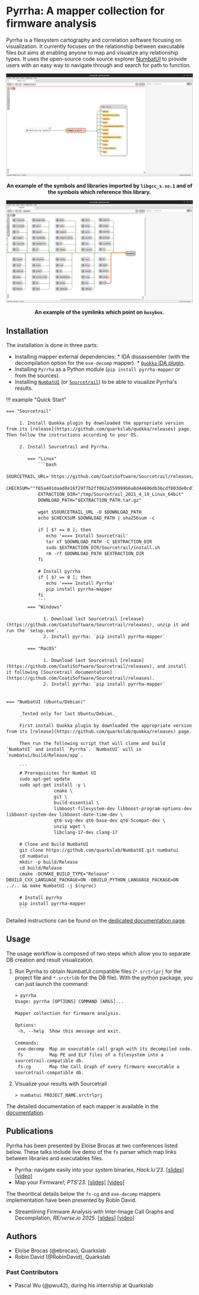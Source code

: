 # Pyrrha: A mapper collection for firmware analysis

Pyrrha is a filesystem cartography and correlation software focusing on visualization. It currently focuses on the relationship between executable files but aims at enabling anyone to map and visualize any relationship types. It uses the open-source code source
explorer [NumbatUI](https://github.com/quarkslab/NumbatUI) to provide users with an easy way to navigate through and search for 
path to function.

![](img/imports.png)
<p align="center">
<b>An example of the symbols and libraries imported by <code>libgcc_s.so.1</code> and of the symbols which reference this library.</b>
</p>

![](img/symlinks.png)
<p align="center">
<b>An example of the symlinks which point on <code>busybox</code>.</b>
</p>


## Installation

The installation is done in three parts:

- Installing mapper external dependencies: 
      * IDA dissassembler (with the decompilation option for the `exe-decomp` mapper).
      * [`Quokka` IDA plugin](https://github.com/quarkslab/quokka/releases).
- Installing `Pyrrha` as a Python module (`pip install pyrrha-mapper` or from the sources).
- Installing [`NumbatUI`](https://github.com/quarkslab/NumbatUI) (or [`Sourcetrail`](https://github.com/CoatiSoftware/Sourcetrail)) to be able to visualize Pyrrha's results. 


!!! example "Quick Start" 

    === "Sourcetrail"

         1. Install Quokka plugin by downloaded the appropriate version from its [release](https://github.com/quarkslab/quokka/releases) page. Then follow the instructions according to your OS.

         2. Install Sourcetrail and Pyrrha.

            === "Linux"
                ```bash
                SOURCETRAIL_URL='https://github.com/CoatiSoftware/Sourcetrail/releases/download/2021.4.19/Sourcetrail_2021_4_19_Linux_64bit.tar.gz'
                CHECKSUM=""f65a401daad8e16f29f7b2ff062a559999b6a8d44606db36cdf803de0cd7816d
                EXTRACTION_DIR="/tmp/Sourcetrail_2021_4_19_Linux_64bit"
                DOWNLOAD_PATH="$EXTRACTION_PATH.tar.gz"

                wget $SOURCETRAIL_URL -O $DOWNLOAD_PATH
                echo $CHECKSUM $DOWNLOAD_PATH | sha256sum -c 

                if [ $? == 0 ]; then
                   echo '==== Install Sourcetrail'
                   tar xf $DOWNLOAD_PATH -C $EXTRACTION_DIR
                   sudo $EXTRACTION_DIR/Sourcetrail/install.sh
                   rm -rf $DOWNLOAD_PATH $EXTRACTION_DIR
                fi

                # Install pyrrha
                if [ $? == 0 ]; then
                   echo '==== Install Pyrrha'
                   pip install pyrrha-mapper
                fi
                ```
            === "Windows"

                  1. Download last Sourcetrail [release](https://github.com/CoatiSoftware/Sourcetrail/releases), unzip it and run the `setup.exe`.
                  2. Install pyrrha: `pip install pyrrha-mapper`

            === "MacOS"

                  1. Download last Sourcetrail [release](https://github.com/CoatiSoftware/Sourcetrail/releases), and install it following [Sourcetrail documentation](https://github.com/CoatiSoftware/Sourcetrail/releases).
                  2. Install pyrrha: `pip install pyrrha-mapper`


    === "NumbatUI (Ubuntu/Debian)"

         _Tested only for last Ubuntu/Debian._

         First install Quokka plugin by downloaded the appropriate version from its [release](https://github.com/quarkslab/quokka/releases) page.

         Then run the following script that will clone and build `NumbatUI` and install `Pyrrha`. `NumbatUI` will in `numbatui/build/Release/app`.

         ```
         # Prerequisites for Numbat UI
         sudo apt-get update
         sudo apt-get install -y \
                      cmake \
                      git \
                      build-essential \
                      libboost-filesystem-dev libboost-program-options-dev libboost-system-dev libboost-date-time-dev \
                      qt6-svg-dev qt6-base-dev qt6-5compat-dev \
                      unzip wget \
                      libclang-17-dev clang-17

         # Clone and Build NumbatUI
         git clone https://github.com/quarkslab/NumbatUI.git numbatui 
         cd numbatui
         mkdir -p build/Release 
         cd build/Release
         cmake -DCMAKE_BUILD_TYPE="Release" -DBUILD_CXX_LANGUAGE_PACKAGE=ON -DBUILD_PYTHON_LANGUAGE_PACKAGE=ON ../.. && make NumbatUI -j $(nproc)

         # Install pyrrha
         pip install pyrrha-mapper
         ```



Detailed instructions can be found on the [dedicated documentation page](https://quarkslab.github.io/pyrrha/installation/).

## Usage
The usage workflow is composed of two steps which allow you to separate DB creation and result visualization.

1. Run Pyrrha to obtain NumbatUI compatible files (`*.srctrlprj` for the project file and `*.srctrldb` for the DB file). With the python package, you can just launch the command:
   ```
   > pyrrha
   Usage: pyrrha [OPTIONS] COMMAND [ARGS]...

   Mapper collection for firmware analysis.

   Options:
    -h, --help  Show this message and exit.

   Commands:
    exe-decomp  Map an executable call graph with its decompiled code.
    fs          Map PE and ELF files of a filesystem into a sourcetrail-compatible db.
    fs-cg       Map the Call Graph of every firmware executable a sourcetrail-compatible db.

   ```
2. Visualize your results with Sourcetrail
   ```
   > numbatui PROJECT_NAME.srctrlprj
   ```

The detailed documentation of each mapper is available in the [documentation](https://quarkslab.github.io/pyrrha/mappers/mappers/).

## Publications

Pyrrha has been presented by Eloïse Brocas at two conferences listed below. These talks include live demo of the `fs` parser which map links between libraries and executables files.

- Pyrrha: navigate easily into your system binaries, *Hack.lu'23*. [[slides]](https://github.com/quarkslab/conf-presentations/blob/master/Confs/HackLu23/pyrrha.pdf) [[video]](https://www.youtube.com/watch?v=-dMl-SvQl4k) 
- Map your Firmware!, *PTS'23*. [[slides]](https://github.com/quarkslab/conf-presentations/blob/master/Confs/PTS23/PTS2023-Talk-14-Pyrrha-map-your-firmware.pdf) [[video]](https://passthesalt.ubicast.tv/videos/2023-map-your-firmware/) 

The theoritical details below the `fs-cg` and `exe-decomp` mappers implementation have been presented by Robin David.

- Streamlining Firmware Analysis with Inter-Image Call Graphs and Decompilation, *RE/verse.io 2025*. [[slides]](https://github.com/quarkslab/conf-presentations/blob/master/Confs/REverse-25/REverse_firmware_analysis_2025.pdf) [[video]](https://www.youtube.com/watch?v=LsDnrfZt_Xs)

## Authors
- Eloïse Brocas (@ebrocas), Quarkslab
- Robin David (@RobinDavid), Quarkslab


### Past Contributors
- Pascal Wu (@pwu42), during his internship at Quarkslab